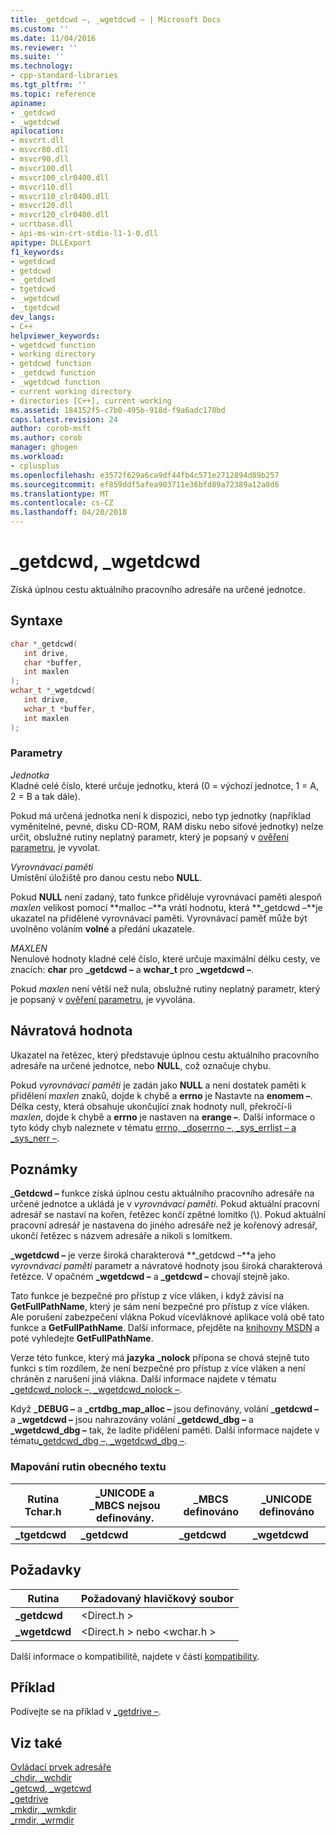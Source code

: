 ```yaml
---
title: _getdcwd –, _wgetdcwd – | Microsoft Docs
ms.custom: ''
ms.date: 11/04/2016
ms.reviewer: ''
ms.suite: ''
ms.technology:
- cpp-standard-libraries
ms.tgt_pltfrm: ''
ms.topic: reference
apiname:
- _getdcwd
- _wgetdcwd
apilocation:
- msvcrt.dll
- msvcr80.dll
- msvcr90.dll
- msvcr100.dll
- msvcr100_clr0400.dll
- msvcr110.dll
- msvcr110_clr0400.dll
- msvcr120.dll
- msvcr120_clr0400.dll
- ucrtbase.dll
- api-ms-win-crt-stdio-l1-1-0.dll
apitype: DLLExport
f1_keywords:
- wgetdcwd
- getdcwd
- _getdcwd
- tgetdcwd
- _wgetdcwd
- _tgetdcwd
dev_langs:
- C++
helpviewer_keywords:
- wgetdcwd function
- working directory
- getdcwd function
- _getdcwd function
- _wgetdcwd function
- current working directory
- directories [C++], current working
ms.assetid: 184152f5-c7b0-495b-918d-f9a6adc178bd
caps.latest.revision: 24
author: corob-msft
ms.author: corob
manager: ghogen
ms.workload:
- cplusplus
ms.openlocfilehash: e3572f629a6ca9df44fb4c571e2712894d89b257
ms.sourcegitcommit: ef859ddf5afea903711e36bfd89a72389a12a8d6
ms.translationtype: MT
ms.contentlocale: cs-CZ
ms.lasthandoff: 04/20/2018
---
```

# <a name="getdcwd-wgetdcwd"></a>_getdcwd, _wgetdcwd

Získá úplnou cestu aktuálního pracovního adresáře na určené jednotce.

## <a name="syntax"></a>Syntaxe

```C
char *_getdcwd(
   int drive,
   char *buffer,
   int maxlen
);
wchar_t *_wgetdcwd(
   int drive,
   wchar_t *buffer,
   int maxlen
);
```

### <a name="parameters"></a>Parametry

*Jednotka*<br/>
Kladné celé číslo, které určuje jednotku, která (0 = výchozí jednotce, 1 = A, 2 = B a tak dále).

Pokud má určená jednotka není k dispozici, nebo typ jednotky (například vyměnitelné, pevné, disku CD-ROM, RAM disku nebo síťové jednotky) nelze určit, obslužné rutiny neplatný parametr, který je popsaný v [ověření parametru](../../c-runtime-library/parameter-validation.md), je vyvolat.

*Vyrovnávací paměti*<br/>
Umístění úložiště pro danou cestu nebo **NULL**.

Pokud **NULL** není zadaný, tato funkce přiděluje vyrovnávací paměti alespoň *maxlen* velikost pomocí **malloc –**a vrátí hodnotu, která **_getdcwd –**je ukazatel na přidělené vyrovnávací paměti. Vyrovnávací paměť může být uvolněno voláním **volné** a předání ukazatele.

*MAXLEN*<br/>
Nenulové hodnoty kladné celé číslo, které určuje maximální délku cesty, ve znacích: **char** pro **_getdcwd –** a **wchar_t** pro **_wgetdcwd –**.

Pokud *maxlen* není větší než nula, obslužné rutiny neplatný parametr, který je popsaný v [ověření parametru](../../c-runtime-library/parameter-validation.md), je vyvolána.

## <a name="return-value"></a>Návratová hodnota

Ukazatel na řetězec, který představuje úplnou cestu aktuálního pracovního adresáře na určené jednotce, nebo **NULL**, což označuje chybu.

Pokud *vyrovnávací paměti* je zadán jako **NULL** a není dostatek paměti k přidělení *maxlen* znaků, dojde k chybě a **errno** je Nastavte na **enomem –**. Délka cesty, která obsahuje ukončující znak hodnoty null, překročí-li *maxlen*, dojde k chybě a **errno** je nastaven na **erange –**. Další informace o tyto kódy chyb naleznete v tématu [errno, _doserrno –, _sys_errlist – a _sys_nerr –](../../c-runtime-library/errno-doserrno-sys-errlist-and-sys-nerr.md).

## <a name="remarks"></a>Poznámky

**_Getdcwd –** funkce získá úplnou cestu aktuálního pracovního adresáře na určené jednotce a ukládá je v *vyrovnávací paměti*. Pokud aktuální pracovní adresář se nastaví na kořen, řetězec končí zpětné lomítko (\\). Pokud aktuální pracovní adresář je nastavena do jiného adresáře než je kořenový adresář, ukončí řetězec s názvem adresáře a nikoli s lomítkem.

**_wgetdcwd –** je verze široká charakterová **_getdcwd –**a jeho *vyrovnávací paměti* parametr a návratové hodnoty jsou široká charakterová řetězce. V opačném **_wgetdcwd –** a **_getdcwd –** chovají stejně jako.

Tato funkce je bezpečné pro přístup z více vláken, i když závisí na **GetFullPathName**, který je sám není bezpečné pro přístup z více vláken. Ale porušení zabezpečení vlákna Pokud vícevláknové aplikace volá obě tato funkce a **GetFullPathName**. Další informace, přejděte na [knihovny MSDN](http://go.microsoft.com/fwlink/p/?linkid=150542) a poté vyhledejte **GetFullPathName**.

Verze této funkce, který má **jazyka _nolock** přípona se chová stejně tuto funkci s tím rozdílem, že není bezpečné pro přístup z více vláken a není chráněn z narušení jiná vlákna. Další informace najdete v tématu [_getdcwd_nolock –, _wgetdcwd_nolock –](getdcwd-nolock-wgetdcwd-nolock.md).

Když **_DEBUG –** a **_crtdbg_map_alloc –** jsou definovány, volání **_getdcwd –** a **_wgetdcwd –** jsou nahrazovány volání **_getdcwd_dbg –** a **_wgetdcwd_dbg –** tak, že ladíte přidělení paměti. Další informace najdete v tématu[_getdcwd_dbg –, _wgetdcwd_dbg –](getdcwd-dbg-wgetdcwd-dbg.md).

### <a name="generic-text-routine-mappings"></a>Mapování rutin obecného textu

|Rutina Tchar.h|_UNICODE a _MBCS nejsou definovány.|_MBCS definováno|_UNICODE definováno|
|---------------------|--------------------------------------|--------------------|-----------------------|
|**_tgetdcwd**|**_getdcwd**|**_getdcwd**|**_wgetdcwd**|

## <a name="requirements"></a>Požadavky

|Rutina|Požadovaný hlavičkový soubor|
|-------------|---------------------|
|**_getdcwd**|\<Direct.h >|
|**_wgetdcwd**|\<Direct.h > nebo \<wchar.h >|

Další informace o kompatibilitě, najdete v části [kompatibility](../../c-runtime-library/compatibility.md).

## <a name="example"></a>Příklad

Podívejte se na příklad v [_getdrive –](getdrive.md).

## <a name="see-also"></a>Viz také

[Ovládací prvek adresáře](../../c-runtime-library/directory-control.md)<br/>
[_chdir, _wchdir](chdir-wchdir.md)<br/>
[_getcwd, _wgetcwd](getcwd-wgetcwd.md)<br/>
[_getdrive](getdrive.md)<br/>
[_mkdir, _wmkdir](mkdir-wmkdir.md)<br/>
[_rmdir, _wrmdir](rmdir-wrmdir.md)<br/>
